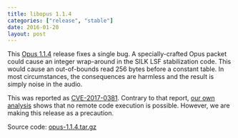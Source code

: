 ```yaml
---
title: libopus 1.1.4
categories: ["release", "stable"]
date: 2016-01-20
layout: post
---
```


This [Opus 1.1.4](http://downloads.xiph.org/releases/opus/opus-1.1.4.tar.gz)
release fixes a single bug. A specially-crafted Opus packet could cause
an integer wrap-around in the SILK LSF stabilization code. This would cause
an out-of-bounds read 256 bytes before a constant table. In most circumstances,
the consequences are harmless and the result is simply noise in the audio.

This was reported as [CVE-2017-0381](https://cve.mitre.org/cgi-bin/cvename.cgi?name=CVE-2017-0381).
Contrary to that report, [our own analysis](https://git.xiph.org/?p=opus.git;a=commit;h=70a3d641b760b3d313b6025f82aed93a460720e5) shows that no
remote code execution is possible. However, we are making this release
as a precaution.


Source code: [opus-1.1.4.tar.gz](http://downloads.xiph.org/releases/opus/opus-1.1.4.tar.gz)
